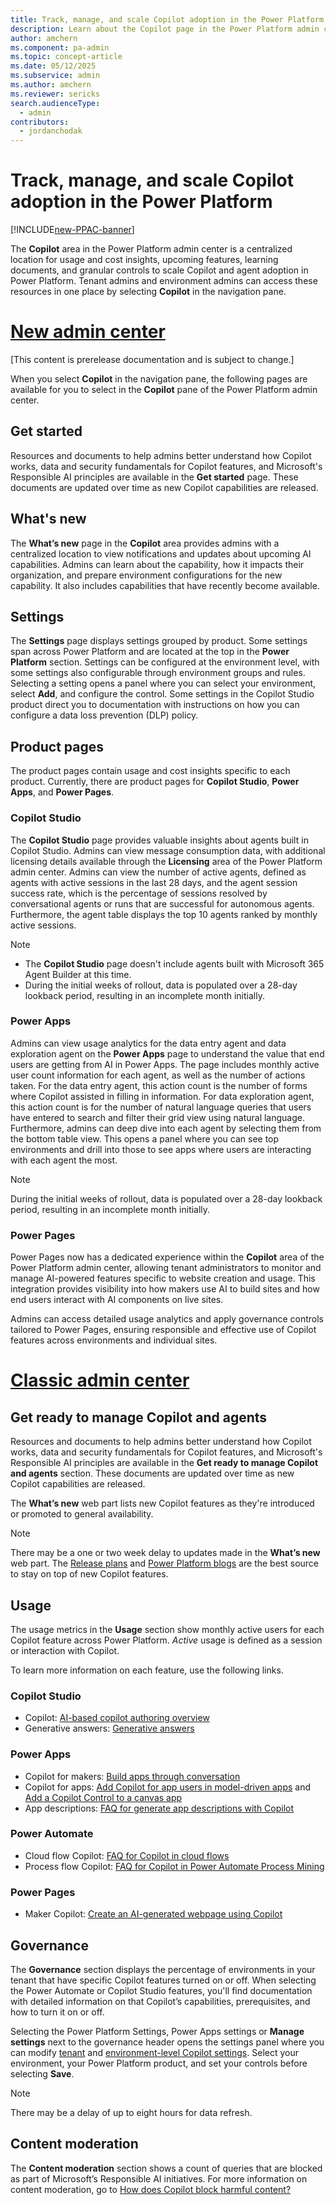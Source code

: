 ```yaml
---
title: Track, manage, and scale Copilot adoption in the Power Platform
description: Learn about the Copilot page in the Power Platform admin center for documents, insights, and controls related to Power Platform Copilots.
author: amchern
ms.component: pa-admin
ms.topic: concept-article
ms.date: 05/12/2025
ms.subservice: admin
ms.author: amchern
ms.reviewer: sericks
search.audienceType:
  - admin
contributors:
  - jordanchodak
---
```


# Track, manage, and scale Copilot adoption in the Power Platform

[!INCLUDE[new-PPAC-banner](~/includes/new-PPAC-banner.md)]

The **Copilot** area in the Power Platform admin center is a centralized location for usage and cost insights, upcoming features, learning documents, and granular controls to scale Copilot and agent adoption in Power Platform. Tenant admins and environment admins can access these resources in one place by selecting **Copilot** in the navigation pane.

# [New admin center](#tab/new)

[This content is prerelease documentation and is subject to change.]

When you select **Copilot** in the navigation pane, the following pages are available for you to select in the **Copilot** pane of the Power Platform admin center.

## Get started 

Resources and documents to help admins better understand how Copilot works, data and security fundamentals for Copilot features, and Microsoft's Responsible AI principles are available in the **Get started** page. These documents are updated over time as new Copilot capabilities are released. 

## What's new

The **What’s new** page in the **Copilot** area provides admins with a centralized location to view notifications and updates about upcoming AI capabilities. Admins can learn about the capability, how it impacts their organization, and prepare environment configurations for the new capability. It also includes capabilities that have recently become available. 

## Settings

The **Settings** page displays settings grouped by product. Some settings span across Power Platform and are located at the top in the **Power Platform** section. Settings can be configured at the environment level, with some settings also configurable through environment groups and rules. Selecting a setting opens a panel where you can select your environment, select **Add**, and configure the control. Some settings in the Copilot Studio product direct you to documentation with instructions on how you can configure a data loss prevention (DLP) policy.

## Product pages 
The product pages contain usage and cost insights specific to each product. Currently, there are product pages for **Copilot Studio**, **Power Apps**, and **Power Pages**.

### Copilot Studio

The **Copilot Studio** page provides valuable insights about agents built in Copilot Studio. Admins can view message consumption data, with additional licensing details available through the **Licensing** area of the Power Platform admin center. Admins can view the number of active agents, defined as agents with active sessions in the last 28 days, and the agent session success rate, which is the percentage of sessions resolved by conversational agents or runs that are successful for autonomous agents. Furthermore, the agent table displays the top 10 agents ranked by monthly active sessions.  

> [!Note]
> - The **Copilot Studio** page doesn't include agents built with Microsoft 365 Agent Builder at this time.
> - During the initial weeks of rollout, data is populated over a 28-day lookback period, resulting in an incomplete month initially.

### Power Apps

Admins can view usage analytics for the data entry agent and data exploration agent on the **Power Apps** page to understand the value that end users are getting from AI in Power Apps. The page includes monthly active user count information for each agent, as well as the number of actions taken. For the data entry agent, this action count is the number of forms where Copilot assisted in filling in information. For data exploration agent, this action count is for the number of natural language queries that users have entered to search and filter their grid view using natural language. Furthermore, admins can deep dive into each agent by selecting them from the bottom table view. This opens a panel where you can see top environments and drill into those to see apps where users are interacting with each agent the most. 

> [!Note]
> During the initial weeks of rollout, data is populated over a 28-day lookback period, resulting in an incomplete month initially.

### Power Pages

Power Pages now has a dedicated experience within the **Copilot** area of the Power Platform admin center, allowing tenant administrators to monitor and manage AI-powered features specific to website creation and usage. This integration provides visibility into how makers use AI to build sites and how end users interact with AI components on live sites. 

Admins can access detailed usage analytics and apply governance controls tailored to Power Pages, ensuring responsible and effective use of Copilot features across environments and individual sites. 

# [Classic admin center](#tab/classic)

## Get ready to manage Copilot and agents

Resources and documents to help admins better understand how Copilot works, data and security fundamentals for Copilot features, and Microsoft's Responsible AI principles are available in the **Get ready to manage Copilot and agents** section. These documents are updated over time as new Copilot capabilities are released. 

The **What’s new** web part lists new Copilot features as they're introduced or promoted to general availability. 

> [!Note]
> There may be a one or two week delay to updates made in the **What’s new** web part. The [Release plans](/dynamics365/release-plans/) and [Power Platform blogs](https://www.microsoft.com/power-platform/blog) are the best source to stay on top of new Copilot features. 

## Usage 

The usage metrics in the **Usage** section show monthly active users for each Copilot feature across Power Platform. _Active_ usage is defined as a session or interaction with Copilot. 

To learn more information on each feature, use the following links.

### Copilot Studio 

- Copilot: [AI-based copilot authoring overview](/microsoft-copilot-studio/nlu-gpt-overview)
- Generative answers: [Generative answers](/microsoft-copilot-studio/nlu-boost-conversations)
  
### Power Apps 

- Copilot for makers: [Build apps through conversation](/power-apps/maker/canvas-apps/ai-conversations-create-app)
- Copilot for apps: [Add Copilot for app users in model-driven apps](/power-apps/maker/model-driven-apps/add-ai-copilot) and [Add a Copilot Control to a canvas app](/power-apps/maker/canvas-apps/add-ai-copilot)
- App descriptions: [FAQ for generate app descriptions with Copilot](/power-apps/maker/common/ai-app-descriptions-faq)

### Power Automate  

- Cloud flow Copilot: [FAQ for Copilot in cloud flows](/power-automate/faqs-copilot)
- Process flow Copilot: [FAQ for Copilot in Power Automate Process Mining](/power-automate/faqs-copilot-in-process-mining)

### Power Pages 

- Maker Copilot: [Create an AI-generated webpage using Copilot](/power-pages/getting-started/create-page-copilot)

## Governance 

The **Governance** section displays the percentage of environments in your tenant that have specific Copilot features turned on or off. When selecting the Power Automate or Copilot Studio features, you'll find documentation with detailed information on that Copilot’s capabilities, prerequisites, and how to turn it on or off.  

Selecting the Power Platform Settings, Power Apps settings or **Manage settings** next to the governance header opens the settings panel where you can modify [tenant](../tenant-settings.md) and [environment-level Copilot settings](../settings-features.md#copilot-preview). Select your environment, your Power Platform product, and set your controls before selecting **Save**. 

> [!Note]
> There may be a delay of up to eight hours for data refresh.

## Content moderation 

The **Content moderation** section shows a count of queries that are blocked as part of Microsoft’s Responsible AI initiatives. For more information on content moderation, go to [How does Copilot block harmful content?](../../faqs-copilot-data-security-privacy.md#how-does-copilot-block-harmful-content)
